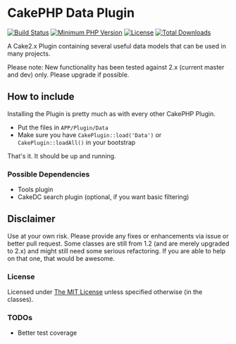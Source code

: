 # CakePHP Data Plugin
[![Build Status](https://api.travis-ci.org/dereuromark/cakephp-data.png)](https://travis-ci.org/dereuromark/cakephp-data)
[![Minimum PHP Version](http://img.shields.io/badge/php-%3E%3D%205.4-8892BF.svg)](https://php.net/)
[![License](https://poser.pugx.org/dereuromark/cakephp-data/license.png)](https://packagist.org/packages/dereuromark/cakephp-data)
[![Total Downloads](https://poser.pugx.org/dereuromark/cakephp-data/d/total.png)](https://packagist.org/packages/dereuromark/cakephp-data)

A Cake2.x Plugin containing several useful data models that can be used in many projects.

Please note: New functionality has been tested against 2.x (current master and dev) only. Please upgrade if possible.

## How to include
Installing the Plugin is pretty much as with every other CakePHP Plugin.

* Put the files in `APP/Plugin/Data`
* Make sure you have `CakePlugin::load('Data')` or `CakePlugin::loadAll()` in your bootstrap

That's it. It should be up and running.

### Possible Dependencies

- Tools plugin
- CakeDC search plugin (optional, if you want basic filtering)

## Disclaimer
Use at your own risk. Please provide any fixes or enhancements via issue or better pull request.
Some classes are still from 1.2 (and are merely upgraded to 2.x) and might still need some serious refactoring.
If you are able to help on that one, that would be awesome.

### License
Licensed under [The MIT License](http://www.opensource.org/licenses/mit-license.php)
unless specified otherwise (in the classes).

### TODOs

* Better test coverage
